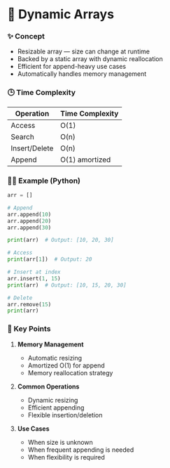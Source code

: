 # 📂 Dynamic Arrays

### ✨ Concept

- Resizable array — size can change at runtime
- Backed by a static array with dynamic reallocation
- Efficient for append-heavy use cases
- Automatically handles memory management

### 🕒 Time Complexity

| Operation     | Time Complexity |
|---------------|-----------------|
| Access        | O(1)            |
| Search        | O(n)            |
| Insert/Delete | O(n)            |
| Append        | O(1) amortized  |

### 🧑‍💻 Example (Python)

```python
arr = []

# Append
arr.append(10)
arr.append(20)
arr.append(30)

print(arr)  # Output: [10, 20, 30]

# Access
print(arr[1])  # Output: 20

# Insert at index
arr.insert(1, 15)
print(arr)  # Output: [10, 15, 20, 30]

# Delete
arr.remove(15)
print(arr)
```

### 📝 Key Points

1. **Memory Management**
   - Automatic resizing
   - Amortized O(1) for append
   - Memory reallocation strategy

2. **Common Operations**
   - Dynamic resizing
   - Efficient appending
   - Flexible insertion/deletion

3. **Use Cases**
   - When size is unknown
   - When frequent appending is needed
   - When flexibility is required 